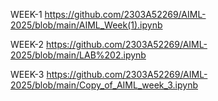  WEEK-1
https://github.com/2303A52269/AIML-2025/blob/main/AIML_Week(1).ipynb

WEEK-2
https://github.com/2303A52269/AIML-2025/blob/main/LAB%202.ipynb

WEEK-3
https://github.com/2303A52269/AIML-2025/blob/main/Copy_of_AIML_week_3.ipynb
